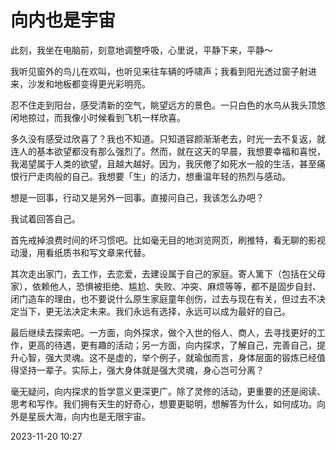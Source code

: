 # 向内也是宇宙


此刻，我坐在电脑前，刻意地调整呼吸，心里说，平静下来，平静～

我听见窗外的鸟儿在欢叫，也听见来往车辆的呼啸声；我看到阳光透过窗子射进来，沙发和地板都变得更光彩明亮。

忍不住走到阳台，感受清新的空气，眺望远方的景色。一只白色的水鸟从我头顶悠闲地掠过，而我像小时候看到飞机一样欣喜。

多久没有感受过欣喜了？我也不知道。只知道容颜渐渐老去，时光一去不复返，就连人的基本欲望都没有那么强烈了。然而，就在这天的早晨，我想要幸福和喜悦，我渴望属于人类的欲望，且越大越好。因为，我厌倦了如死水一般的生活，甚至痛恨行尸走肉般的自己。我想要「生」的活力，想重温年轻的热烈与感动。

想是一回事，行动又是另外一回事。直接问自己，我该怎么办吧？

我试着回答自己。

首先戒掉浪费时间的坏习惯吧。比如毫无目的地浏览网页，刷推特，看无聊的影视动漫，用看纸质书和写文章来代替。

其次走出家门，去工作，去恋爱，去建设属于自己的家庭。寄人篱下（包括在父母家），依赖他人，恐惧被拒绝、尴尬、失败、冲突、麻烦等等，都不是固步自封、闭门造车的理由，也不要说什么原生家庭童年创伤，过去与现在有关，但过去不决定当下，更无法决定未来。我们永远有选择，永远可以成为最好的自己。

最后继续去探索吧。一方面，向外探求，做个入世的俗人、商人，去寻找更好的工作，更高的待遇，更有趣的活动；另一方面，向内探求，了解自己，完善自己，提升心智，强大灵魂。这不是虚的，举个例子，就瑜伽而言，身体层面的锻炼已经值得坚持一辈子。实际上，强大身体就是强大灵魂，身心岂可分离？

毫无疑问，向内探求的哲学意义更深更广。除了灵修的活动，更重要的还是阅读、思考和写作。我们拥有天生的好奇心，想要更聪明，想解答为什么，如何成功。向外是星辰大海，向内也是无限宇宙。

2023-11-20 10:27


